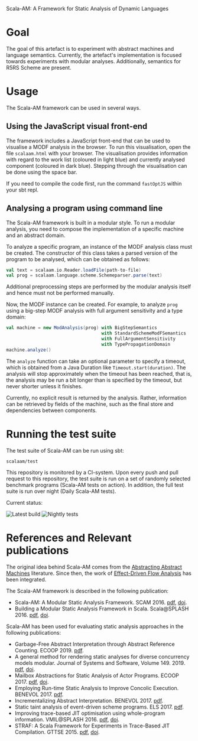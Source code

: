 Scala-AM: A Framework for Static Analysis of Dynamic Languages

# Goal
The goal of this artefact is to experiment with abstract machines and language
semantics. Currently, the artefact's implementation is focused towards experiments with modular analyses.
Additionally, semantics for R5RS Scheme are present.

# Usage
The Scala-AM framework can be used in several ways.

## Using the JavaScript visual front-end
The framework includes a JavaScript front-end that can be used to visualise a MODF analysis in the browser.
To run this visualisation, open the file `scalaam.html` with your browser. The visualisation provides information with
regard to the work list (coloured in light blue) and currently analysed component (coloured in dark blue).
Stepping through the visualisation can be done using the space bar.

If you need to compile the code first, run the command `fastOptJS` within your sbt repl.

## Analysing a program using command line
The Scala-AM framework is built in a modular style. To run a modular analysis, you need to compose the
implementation of a specific machine and an abstract domain.

To analyze a specific program, an instance of the MODF analysis class must be created. The constructor of
this class takes a parsed version of the program to be analysed, which can be obtained as follows:
```scala
val text = scalaam.io.Reader.loadFile(path-to-file)
val prog = scalaam.language.scheme.Schemeparser.parse(text)
```
Additional preprocessing steps are performed by the modular analysis itself and hence must not be performed manually.

Now, the MODF instance can be created. For example, to analyze `prog` using a big-step MODF analysis
with full argument sensitivity and a type domain:
```scala
val machine = new ModAnalysis(prog) with BigStepSemantics
                                    with StandardSchemeModFSemantics
                                    with FullArgumentSensitivity
                                    with TypePropagationDomain
machine.analyze()
```
The `analyze` function can take an optional parameter to specify a timeout, which is obtained from a Java Duration
like `Timeout.start(duration)`. The analysis will stop approximately when the timeout has been reached, that is,
the analysis may be run a bit longer than is specified by the timeout, but never shorter unless it finishes.

Currently, no explicit result is returned by the analysis. Rather, information can be retrieved by fields of the machine,
such as the final store and dependencies between components.

# Running the test suite
The test suite of Scala-AM can be run using sbt:
```sbtshell
scalaam/test
```

This repository is monitored by a CI-system. Upon every push and pull request to this repository, the test suite is run on a set of
randomly selected benchmark programs (Scala-AM tests on action). In addition, the full test suite is run over night (Daily Scala-AM tests).

Current status:
<!-- https://github.com/badges/shields -->
![Latest build](https://github.com/acieroid/scala-am/workflows/Scala-AM%20tests%20on%20action/badge.svg) 
![Nightly tests](https://github.com/acieroid/scala-am/workflows/Daily%20Scala-AM%20tests/badge.svg)

# References and Relevant publications
The original idea behind Scala-AM comes from the [Abstracting Abstract Machines](http://matt.might.net/papers/vanhorn2010abstract.pdf)
literature. Since then, the work of [Effect-Driven Flow Analysis](https://doi.org/10.1007/978-3-030-11245-5_12) has been integrated.

The Scala-AM framework is described in the following publication:
  * Scala-AM: A Modular Static Analysis Framework. SCAM 2016. [pdf](http://soft.vub.ac.be/Publications/2016/vub-soft-tr-16-07.pdf), [doi](https://zenodo.org/badge/latestdoi/23603/acieroid/scala-am).
  * Building a Modular Static Analysis Framework in Scala. Scala@SPLASH 2016. [pdf](http://soft.vub.ac.be/Publications/2016/vub-soft-tr-16-13.pdf), [doi](http://doi.acm.org/10.1145/2998392.3001579).

Scala-AM has been used for evaluating static analysis approaches in the
following publications:
  * Garbage-Free Abstract Interpretation through Abstract Reference
    Counting. ECOOP 2019. [pdf](http://drops.dagstuhl.de/opus/volltexte/2019/10784/).
  * A general method for rendering static analyses for diverse concurrency
    models modular. Journal of Systems and Software, Volume 149. 2019. [pdf](https://soft.vub.ac.be/~qstieven/fwo-proposal-jss.pdf), [doi](https://doi.org/10.1016/j.jss.2018.10.001).
  * Mailbox Abstractions for Static Analysis of Actor Programs. ECOOP 2017. [pdf](http://soft.vub.ac.be/~qstieven/ecoop2017/ecoop2017actors-final.pdf), [doi](https://doi.org/10.4230/LIPIcs.ECOOP.2017.25).
  * Employing Run-time Static Analysis to Improve Concolic
    Execution. BENEVOL 2017. [pdf](http://ceur-ws.org/Vol-2047/BENEVOL_2017_paper_7.pdf).
  * Incrementalizing Abstract Interpretation. BENEVOL 2017. [pdf](http://ceur-ws.org/Vol-2047/BENEVOL_2017_paper_9.pdf).
  * Static taint analysis of event-driven scheme programs. ELS 2017. [pdf](http://soft.vub.ac.be/Publications/2017/vub-soft-tr-17-02.pdf).
  * Improving trace-based JIT optimisation using whole-program
    information. VMIL@SPLASH 2016. [pdf](http://soft.vub.ac.be/Publications/2016/vub-soft-tr-16-09.pdf), [doi](http://doi.acm.org/10.1145/2998415.2998418).
  * STRAF: A Scala Framework for Experiments in Trace-Based JIT
    Compilation. GTTSE 2015. [pdf](http://soft.vub.ac.be/Publications/2017/vub-soft-tr-17-09.pdf), [doi](https://doi.org/10.1007/978-3-319-60074-1\_10).
